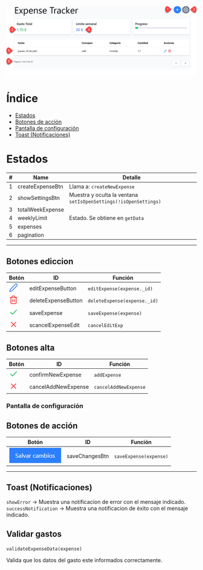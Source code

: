 ![Interfaz de usuario](./img/DashBoard-[screen-shoot].jpg)

# Índice

- [Estados](#estados)
- [Botones de acción](#botones-de-acción)
- [Pantalla de configuración](#pantalla-de-configuración)
- [Toast (Notificaciones)](#toast-notificaciones)

# Estados

| #  | Name              | Detalle                                                       |
|----|-------------------|---------------------------------------------------------------|
| 1  | createExpenseBtn  | Llama a: `createNewExpense`                                   |
| 2  | showSettingsBtn   | Muestra y oculta la ventana `setIsOpenSettings(!isOpenSettings)` |
| 3  | totalWeekExpense  |                                                               |
| 4  | weeklyLimit       | Estado. Se obtiene en `getData`                               |
| 5  | expenses          |                                                               |
| 6  | pagination        |                                                               |

---

## Botones ediccion

| Botón                                                         | ID                  | Función                         |
|---------------------------------------------------------------|---------------------|----------------------------------|
| ![editExpenseButton](./img/editExpense.svg)              | editExpenseButton   | `editExpense(expense._id)`       |
| ![deleteExpenseButton](./img/deleteExpense.svg)          | deleteExpenseButton | `deleteExpense(expense._id)`     |
| ![ConfirmChanges](./img/confirmChanges.svg)          | saveExpense | `saveExpense(expense)`     |
| ![CancelChanges](./img/cancelChanges.svg)          | scancelExpenseEdit | `cancelEditExp`     |


## Botones alta
| Botón                                                         | ID                  | Función                         |
|---------------------------------------------------------------|---------------------|----------------------------------|
| ![ConfirmChanges](./img/confirmChanges.svg)          | confirmNewExpense | `addExpense`     |
| ![CancelChanges](./img/cancelChanges.svg)          | cancelAddNewExpense | `cancelAddNewExpense`     |


### Pantalla de configuración
## Botones de acción

| Botón                                               | ID                    | Función                         |
|-----------------------------------------------------|-----------------------|---------------------------------| 
|  ![saveChangesButton](./img/saveChangesButton.jpg) | saveChangesBtn    | `saveExpense(expense)`       |


---

## Toast (Notificaciones)
  

`showError` -> Muestra una notificacion de error con el mensaje indicado. 
`successNotification` -> Muestra una notificacion de éxito con el mensaje indicado. 


## Validar gastos

`validateExpenseData(expense)`

Valida que los datos del gasto este informados correctamente. 